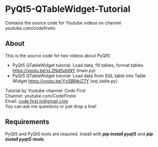 # PyQt5-QTableWidget-Tutorial
Contains the source code for Youtube videos on channel youtube.com/codefirstio

## About
This is the source code for two videos about PyQt5:
* PyQt5 QTableWidget tutorial: Load data, fill tables, format tables https://youtu.be/xL2NdSubiNY (main.py)
* PyQt5 QTableWidget tutorial: Load data from SQL table into Table Widget https://youtu.be/YySB6tkjZ7Y  (sql_table.py)
  
Tutorial by Youtube channel: Code First  
Channel: youtube.com/CodeFirstio  
Email: code.first.io@gmail.com  
You can ask me questions or just drop a line!

## Requirements
PyQt5 and PyQt5 tools are required. Install with ___pip install pyqt5___ and ___pip install pyqt5-tools___.
